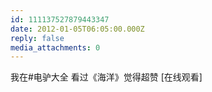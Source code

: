 ```yaml
---
id: 111137527879443347
date: 2012-01-05T06:05:00.000Z
reply: false
media_attachments: 0
---
```


我在#电驴大全 看过《海洋》觉得超赞 [在线观看] ​​​​

